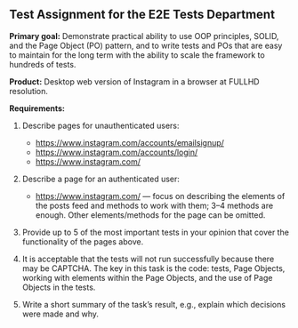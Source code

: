 ## Test Assignment for the E2E Tests Department

**Primary goal:** Demonstrate practical ability to use OOP principles, SOLID, and the Page Object (PO) pattern,
and to write tests and POs that are easy to maintain for the long term with the ability to scale the framework to hundreds of tests.

**Product:** Desktop web version of Instagram in a browser at FULLHD resolution.

**Requirements:**

1. Describe pages for unauthenticated users:
   - https://www.instagram.com/accounts/emailsignup/
   - https://www.instagram.com/accounts/login/
   - https://www.instagram.com/

2. Describe a page for an authenticated user:
   - https://www.instagram.com/ — focus on describing the elements of the posts feed and methods to work with them;
     3–4 methods are enough. Other elements/methods for the page can be omitted.

3. Provide up to 5 of the most important tests in your opinion that cover the functionality of the pages above.

4. It is acceptable that the tests will not run successfully because there may be CAPTCHA.
   The key in this task is the code: tests, Page Objects, working with elements within the Page Objects,
   and the use of Page Objects in the tests.

5. Write a short summary of the task’s result, e.g., explain which decisions were made and why.
